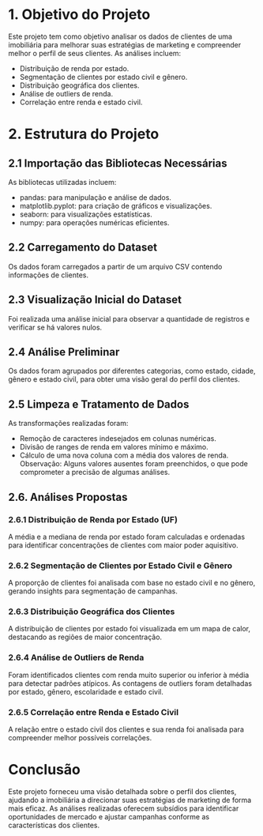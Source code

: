 # 1. Objetivo do Projeto
Este projeto tem como objetivo analisar os dados de clientes de uma imobiliária para melhorar suas estratégias de marketing e compreender melhor o perfil de seus clientes. As análises incluem:

* Distribuição de renda por estado.
* Segmentação de clientes por estado civil e gênero.
* Distribuição geográfica dos clientes.
* Análise de outliers de renda.
* Correlação entre renda e estado civil.

# 2. Estrutura do Projeto

## 2.1 Importação das Bibliotecas Necessárias
As bibliotecas utilizadas incluem:

* pandas: para manipulação e análise de dados.
* matplotlib.pyplot: para criação de gráficos e visualizações.
* seaborn: para visualizações estatísticas.
* numpy: para operações numéricas eficientes.

## 2.2 Carregamento do Dataset
Os dados foram carregados a partir de um arquivo CSV contendo informações de clientes.

## 2.3 Visualização Inicial do Dataset
Foi realizada uma análise inicial para observar a quantidade de registros e verificar se há valores nulos.

## 2.4 Análise Preliminar
Os dados foram agrupados por diferentes categorias, como estado, cidade, gênero e estado civil, para obter uma visão geral do perfil dos clientes.

## 2.5 Limpeza e Tratamento de Dados
As transformações realizadas foram:

* Remoção de caracteres indesejados em colunas numéricas.
* Divisão de ranges de renda em valores mínimo e máximo.
* Cálculo de uma nova coluna com a média dos valores de renda.
Observação: Alguns valores ausentes foram preenchidos, o que pode comprometer a precisão de algumas análises.

## 2.6. Análises Propostas

### 2.6.1 Distribuição de Renda por Estado (UF)
A média e a mediana de renda por estado foram calculadas e ordenadas para identificar concentrações de clientes com maior poder aquisitivo.

### 2.6.2 Segmentação de Clientes por Estado Civil e Gênero
A proporção de clientes foi analisada com base no estado civil e no gênero, gerando insights para segmentação de campanhas.

### 2.6.3 Distribuição Geográfica dos Clientes
A distribuição de clientes por estado foi visualizada em um mapa de calor, destacando as regiões de maior concentração.

### 2.6.4 Análise de Outliers de Renda
Foram identificados clientes com renda muito superior ou inferior à média para detectar padrões atípicos. As contagens de outliers foram detalhadas por estado, gênero, escolaridade e estado civil.

### 2.6.5 Correlação entre Renda e Estado Civil
A relação entre o estado civil dos clientes e sua renda foi analisada para compreender melhor possíveis correlações.

# Conclusão
Este projeto forneceu uma visão detalhada sobre o perfil dos clientes, ajudando a imobiliária a direcionar suas estratégias de marketing de forma mais eficaz. As análises realizadas oferecem subsídios para identificar oportunidades de mercado e ajustar campanhas conforme as características dos clientes.
